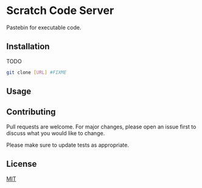 # Scratch Code Server

Pastebin for executable code.

## Installation

TODO

```bash
git clone [URL] #FIXME
```

## Usage

## Contributing

Pull requests are welcome. For major changes, please open an issue first to discuss what you would like to change.

Please make sure to update tests as appropriate.

## License

[MIT](https://choosealicense.com/licenses/mit/)
